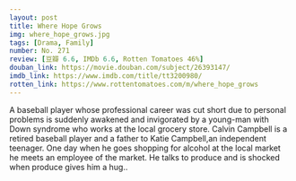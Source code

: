 ```yaml
---
layout: post 
title: Where Hope Grows
img: where_hope_grows.jpg
tags: [Drama, Family]
number: No. 271
review: [豆瓣 6.6, IMDb 6.6, Rotten Tomatoes 46%]
douban_link: https://movie.douban.com/subject/26393147/
imdb_link: https://www.imdb.com/title/tt3200980/
rotten_link: https://www.rottentomatoes.com/m/where_hope_grows
---
```


A baseball player whose professional career was cut short due to personal problems is suddenly awakened and invigorated by a young-man with Down syndrome who works at the local grocery store. Calvin Campbell is a retired baseball player and a father to Katie Campbell,an independent teenager. One day when he goes shopping for alcohol at the local market he meets an employee of the market. He talks to produce and is shocked when produce gives him a hug..